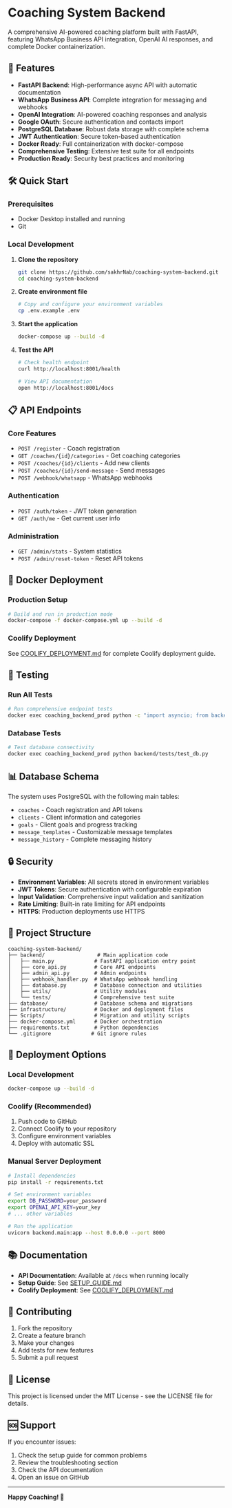 # Coaching System Backend

A comprehensive AI-powered coaching platform built with FastAPI, featuring WhatsApp Business API integration, OpenAI AI responses, and complete Docker containerization.

## 🚀 Features

- **FastAPI Backend**: High-performance async API with automatic documentation
- **WhatsApp Business API**: Complete integration for messaging and webhooks
- **OpenAI Integration**: AI-powered coaching responses and analysis
- **Google OAuth**: Secure authentication and contacts import
- **PostgreSQL Database**: Robust data storage with complete schema
- **JWT Authentication**: Secure token-based authentication
- **Docker Ready**: Full containerization with docker-compose
- **Comprehensive Testing**: Extensive test suite for all endpoints
- **Production Ready**: Security best practices and monitoring

## 🛠️ Quick Start

### Prerequisites
- Docker Desktop installed and running
- Git

### Local Development

1. **Clone the repository**
   ```bash
   git clone https://github.com/sakhrNab/coaching-system-backend.git
   cd coaching-system-backend
   ```

2. **Create environment file**
   ```bash
   # Copy and configure your environment variables
   cp .env.example .env
   ```

3. **Start the application**
   ```bash
   docker-compose up --build -d
   ```

4. **Test the API**
   ```bash
   # Check health endpoint
   curl http://localhost:8001/health

   # View API documentation
   open http://localhost:8001/docs
   ```

## 📋 API Endpoints

### Core Features
- `POST /register` - Coach registration
- `GET /coaches/{id}/categories` - Get coaching categories
- `POST /coaches/{id}/clients` - Add new clients
- `POST /coaches/{id}/send-message` - Send messages
- `POST /webhook/whatsapp` - WhatsApp webhooks

### Authentication
- `POST /auth/token` - JWT token generation
- `GET /auth/me` - Get current user info

### Administration
- `GET /admin/stats` - System statistics
- `POST /admin/reset-token` - Reset API tokens

## 🐳 Docker Deployment

### Production Setup
```bash
# Build and run in production mode
docker-compose -f docker-compose.yml up --build -d
```

### Coolify Deployment
See [COOLIFY_DEPLOYMENT.md](./COOLIFY_DEPLOYMENT.md) for complete Coolify deployment guide.

## 🧪 Testing

### Run All Tests
```bash
# Run comprehensive endpoint tests
docker exec coaching_backend_prod python -c "import asyncio; from backend.tests.test_all_endpoints import test_all_endpoints; asyncio.run(test_all_endpoints())"
```

### Database Tests
```bash
# Test database connectivity
docker exec coaching_backend_prod python backend/tests/test_db.py
```

## 📊 Database Schema

The system uses PostgreSQL with the following main tables:
- `coaches` - Coach registration and API tokens
- `clients` - Client information and categories
- `goals` - Client goals and progress tracking
- `message_templates` - Customizable message templates
- `message_history` - Complete messaging history

## 🔒 Security

- **Environment Variables**: All secrets stored in environment variables
- **JWT Tokens**: Secure authentication with configurable expiration
- **Input Validation**: Comprehensive input validation and sanitization
- **Rate Limiting**: Built-in rate limiting for API endpoints
- **HTTPS**: Production deployments use HTTPS

## 📁 Project Structure

```
coaching-system-backend/
├── backend/                 # Main application code
│   ├── main.py             # FastAPI application entry point
│   ├── core_api.py         # Core API endpoints
│   ├── admin_api.py        # Admin endpoints
│   ├── webhook_handler.py  # WhatsApp webhook handling
│   ├── database.py         # Database connection and utilities
│   ├── utils/              # Utility modules
│   └── tests/              # Comprehensive test suite
├── database/               # Database schema and migrations
├── infrastructure/         # Docker and deployment files
├── Scripts/                # Migration and utility scripts
├── docker-compose.yml      # Docker orchestration
├── requirements.txt        # Python dependencies
└── .gitignore             # Git ignore rules
```

## 🚀 Deployment Options

### Local Development
```bash
docker-compose up --build -d
```

### Coolify (Recommended)
1. Push code to GitHub
2. Connect Coolify to your repository
3. Configure environment variables
4. Deploy with automatic SSL

### Manual Server Deployment
```bash
# Install dependencies
pip install -r requirements.txt

# Set environment variables
export DB_PASSWORD=your_password
export OPENAI_API_KEY=your_key
# ... other variables

# Run the application
uvicorn backend.main:app --host 0.0.0.0 --port 8000
```

## 📚 Documentation

- **API Documentation**: Available at `/docs` when running locally
- **Setup Guide**: See [SETUP_GUIDE.md](./SETUP_GUIDE.md)
- **Coolify Deployment**: See [COOLIFY_DEPLOYMENT.md](./COOLIFY_DEPLOYMENT.md)

## 🤝 Contributing

1. Fork the repository
2. Create a feature branch
3. Make your changes
4. Add tests for new features
5. Submit a pull request

## 📄 License

This project is licensed under the MIT License - see the LICENSE file for details.

## 🆘 Support

If you encounter issues:
1. Check the setup guide for common problems
2. Review the troubleshooting section
3. Check the API documentation
4. Open an issue on GitHub

---

**Happy Coaching! 🎯**
